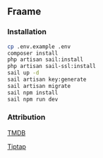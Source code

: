 ## Fraame

### Installation

```bash
cp .env.example .env
composer install
php artisan sail:install
php artisan sail-ssl:install
sail up -d
sail artisan key:generate
sail artisan migrate
sail npm install
sail npm run dev
```

### Attribution

[TMDB](https://www.themoviedb.org)

[Tiptap](https://tiptap.dev)

